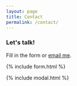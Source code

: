 ```yaml
---
layout: page
title: Contact
permalink: /contact/
---
```


### Let's talk!

Fill in the form or [email me](mailto:{{site.email}}).

{% include form.html %}

{% include modal.html %}
